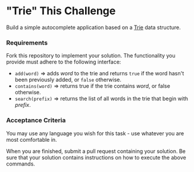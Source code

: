 # "Trie" This Challenge

Build a simple autocomplete application based on a [Trie](https://en.wikipedia.org/wiki/Trie) data structure.
 
### Requirements
Fork this repository to implement your solution. The functionality you provide must adhere to the following interface:
* `add(word)` => adds *word* to the trie and returns `true` if the word hasn't been previously added, or `false` otherwise.
* `contains(word)` => returns true if the trie contains *word*, or false otherwise.
* `search(prefix)` => returns the list of all words in the trie that begin with *prefix*. 
 
### Acceptance Criteria
You may use any language you wish for this task - use whatever you are most comfortable in. 
 
When you are finished, submit a pull request containing your solution. Be sure that your solution contains instructions on how to execute the above commands.
